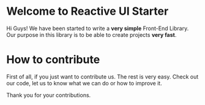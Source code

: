 # Welcome to Reactive UI Starter
Hi Guys! We have been started to write a **very simple** Front-End Library. Our purpose in this library is to be able to create projects **very fast**.

# How to contribute
First of all, if you just want to contribute us. The rest is very easy. Check out our code, let us to know what we can do or how to improve it.

Thank you for your contributions.
